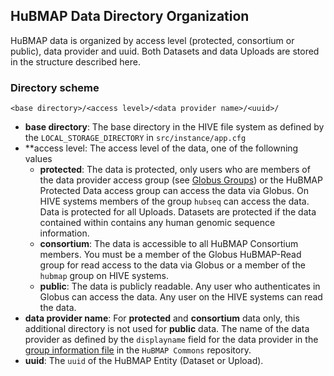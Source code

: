 ## HuBMAP Data Directory Organization

HuBMAP data is organized by access level (protected, consortium or public), data provider and uuid.  Both Datasets and data Uploads are stored in the structure described here.

### Directory scheme

 `<base directory>/<access level>/<data provider name>/<uuid>/`

 - **base directory**: The base directory in the HIVE file system as defined by the `LOCAL_STORAGE_DIRECTORY` in `src/instance/app.cfg`
 - **access level: The access level of the data, one of the followning values
   - **protected**: The data is protected, only users who are members of the data provider access group (see [Globus Groups](/docs/globus_data_access_groups.md)) or the HuBMAP Protected Data access group can access the data via Globus.  On HIVE systems members of the group `hubseq` can access the data.  Data is protected for all Uploads.  Datasets are protected if the data contained within contains any human genomic sequence information.
   - **consortium**: The data is accessible to all HuBMAP Consortium members.  You must be a member of the Globus HuBMAP-Read group for read access to the data via Globus or a member of the `hubmap` group on HIVE systems.
   - **public**: The data is publicly readable.  Any user who authenticates in Globus can access the data.  Any user on the HIVE systems can read the data.
 - **data provider name**: For **protected** and **consortium** data only, this additional directory is not used for **public** data.  The name of the data provider as defined by the `displayname` field for the data provider in the [group information file](https://github.com/hubmapconsortium/commons/blob/master/hubmap_commons/hubmap-globus-groups.json) in the `HuBMAP Commons` repository.
 - **uuid**: The `uuid` of the HuBMAP Entity (Dataset or Upload).
